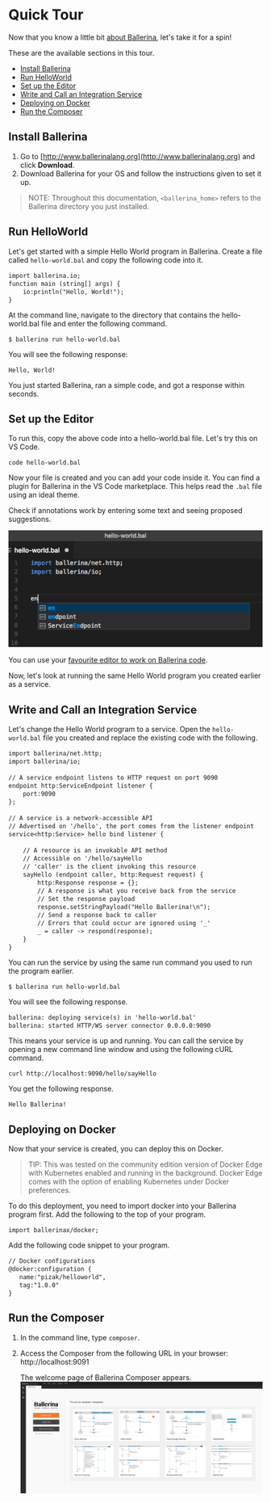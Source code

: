 # Quick Tour

Now that you know a little bit [about Ballerina](https://ballerinalang.org/), let's take it for a spin! 

These are the available sections in this tour.

- [Install Ballerina](#install-ballerina)
- [Run HelloWorld](#run-helloworld)
- [Set up the Editor](#set-up-the-editor)
- [Write and Call an Integration Service](#write-and-call-an-integration-service)
- [Deploying on Docker](#deploying-on-docker)
- [Run the Composer](#run-the-composer)

## Install Ballerina

1. Go to [http://www.ballerinalang.org](http://www.ballerinalang.org) and click **Download**. 
1. Download Ballerina for your OS and follow the instructions given to set it up. 

> NOTE: Throughout this documentation, `<ballerina_home>` refers to the Ballerina directory you just installed. 

## Run HelloWorld

Let's get started with a simple Hello World program in Ballerina. Create a file called `hello-world.bal` and copy the following code into it.

```Ballerina
import ballerina.io;
function main (string[] args) {
    io:println("Hello, World!");
}
``` 

At the command line, navigate to the directory that contains the hello-world.bal file and enter the following command.

```
$ ballerina run hello-world.bal
```

You will see the following response:

```
Hello, World!
```

You just started Ballerina, ran a simple code, and got a response within seconds.

## Set up the Editor

To run this, copy the above code into a hello-world.bal file. Let's try this on VS Code.

```
code hello-world.bal
```

Now your file is created and you can add your code inside it. You can find a plugin for Ballerina in the VS Code marketplace. This helps read the `.bal` file using an ideal theme.  

Check if annotations work by entering some text and seeing proposed suggestions.

![VS Code Annotations](images/vscode_annotations.png)

You can use your [favourite editor to work on Ballerina code](tools-ides-ballerina-composer.md).

Now, let's look at running the same Hello World program you created earlier as a service.

## Write and Call an Integration Service

Let's change the Hello World program to a service. Open the `hello-world.bal` file you created and replace the existing code with the following.

```Ballerina
import ballerina/net.http;
import ballerina/io;

// A service endpoint listens to HTTP request on port 9090
endpoint http:ServiceEndpoint listener {
    port:9090
};

// A service is a network-accessible API
// Advertised on '/hello', the port comes from the listener endpoint
service<http:Service> hello bind listener {

    // A resource is an invokable API method
    // Accessible on '/hello/sayHello
    // 'caller' is the client invoking this resource 
    sayHello (endpoint caller, http:Request request) {
        http:Response response = {};
        // A response is what you receive back from the service
        // Set the response payload
        response.setStringPayload("Hello Ballerina!\n");
        // Send a response back to caller
        // Errors that could occur are ignored using '_'
        _ = caller -> respond(response);
    }
}
```

You can run the service by using the same run command you used to run the program earlier.

```
$ ballerina run hello-world.bal
```

You will see the following response.

```
ballerina: deploying service(s) in 'hello-world.bal'
ballerina: started HTTP/WS server connector 0.0.0.0:9090
```

This means your service is up and running. You can call the service by opening a new command line window and using the following cURL command.

```
curl http://localhost:9090/hello/sayHello
```

You get the following response.

```
Hello Ballerina!
```

## Deploying on Docker

Now that your service is created, you can deploy this on Docker. 

> TIP: This was tested on the community edition version of Docker Edge with Kubernetes enabled and running in the background. Docker Edge comes with the option of enabling Kubernetes under Docker preferences.

To do this deployment, you need to import docker into your Ballerina program first. Add the following to the top of your program.

```Ballerina
import ballerinax/docker;
```

Add the following code snippet to your program.

```Ballerina
// Docker configurations
@docker:configuration {
   name:"pizak/helloworld",
   tag:"1.0.0"
}
```

## Run the Composer

1. In the command line, type `composer`.

1. Access the Composer from the following URL in your browser: http://localhost:9091

    The welcome page of Ballerina Composer appears. 
    ![alt text](images/ComposerNew1.png "Welcome page")
    
